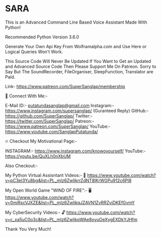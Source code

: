 # SARA
This is an Advanced Command Line Based Voice Assistant Made With Python!

Recommended Python Version 3.6.0

Generate Your Own Api Key From Wolframalpha.com and Use Here or Logical Queries Won't Work.

This Source Code Will Never Be Updated If You Want to Get an Updated and Advanced Source Code Then Please Support Me On Patreon. Sorry to Say But The SoundRecorder, FileOrganiser, SleepFunction, Translator are Paid.

Link- https://www.patreon.com/SuperSanglap/membership


💬 Connect With Me:-

E-Mail ID:- putatundasanglap@gmail.com 
Instagram:- https://www.instagram.com/supersanglap/ (Guranteed Reply)
GitHub:-    https://github.com/SuperSanglap/
Twitter:-   https://twitter.com/SuperSanglap/
Patreon:-   https://www.patreon.com/SuperSanglap/
YouTube:-   https://www.youtube.com/SanglapPutatunda/


🔥 Checkout My Motivational Page:-

INSTAGRAM:- https://www.instagram.com/knowoyourself/
YouTube:-   https://youtu.be/QuXLh0nXbUM


Also Checkout:-

My Python Virtual Assisntant Videos:- 🐍
https://www.youtube.com/watch?v=pC3eI3Yu8bg&list=PL_mIz6ZwlikrrZdNT8lKrWGPu912c6Pl8

My Open World Game "WIND OF FIRE":- 🖥
https://www.youtube.com/watch?v=0miRscVJXZE&list=PL_mIz6ZwlikqJZAVN1ZvRRZviDKEfGvmY

My CyberSecurity Videos:- 🔓
https://www.youtube.com/watch?v=c_xa5uC0o3c&list=PL_mIz6ZwlikpWAe8xyuOeXygEXDkYJHfm


Thank You Very Much!
